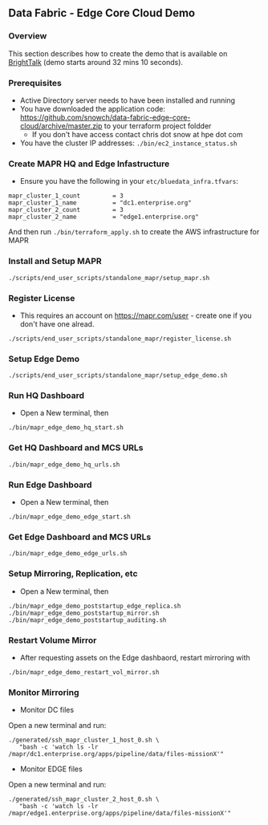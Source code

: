 ## Data Fabric - Edge Core Cloud Demo

### Overview

This section describes how to create the demo that is available on [BrightTalk](https://www.brighttalk.com/webcast/12641/445912/stretching-hpe-ezmeral-data-fabric-from-edge-to-cloud) (demo starts around 32 mins 10 seconds).


### Prerequisites

- Active Directory server needs to have been installed and running
- You have downloaded the application code: https://github.com/snowch/data-fabric-edge-core-cloud/archive/master.zip to your terraform project foldder
   - If you don't have access contact chris dot snow at hpe dot com
- You have the cluster IP addresses: `./bin/ec2_instance_status.sh`

### Create MAPR HQ and Edge Infastructure

- Ensure you have the following in your `etc/bluedata_infra.tfvars`:

```
mapr_cluster_1_count         = 3
mapr_cluster_1_name          = "dc1.enterprise.org"
mapr_cluster_2_count         = 3
mapr_cluster_2_name          = "edge1.enterprise.org"
```

And then run `./bin/terraform_apply.sh` to create the AWS infrastructure for MAPR

### Install and Setup MAPR

```
./scripts/end_user_scripts/standalone_mapr/setup_mapr.sh
```

### Register License

- This requires an account on https://mapr.com/user - create one if you don't have one alread.
```
./scripts/end_user_scripts/standalone_mapr/register_license.sh
```

### Setup Edge Demo

```
./scripts/end_user_scripts/standalone_mapr/setup_edge_demo.sh
```

### Run HQ Dashboard

- Open a New terminal, then

```
./bin/mapr_edge_demo_hq_start.sh
```

### Get HQ Dashboard and MCS URLs

```
./bin/mapr_edge_demo_hq_urls.sh
```

### Run Edge Dashboard

- Open a New terminal, then

```
./bin/mapr_edge_demo_edge_start.sh
```

### Get Edge Dashboard and MCS URLs

```
./bin/mapr_edge_demo_edge_urls.sh
```

### Setup Mirroring, Replication, etc

- Open a New terminal, then

```
./bin/mapr_edge_demo_poststartup_edge_replica.sh
./bin/mapr_edge_demo_poststartup_mirror.sh
./bin/mapr_edge_demo_poststartup_auditing.sh
```

### Restart Volume Mirror

- After requesting assets on the Edge dashbaord, restart mirroring with

```
./bin/mapr_edge_demo_restart_vol_mirror.sh
```

### Monitor Mirroring

- Monitor DC files

Open a new terminal and run:

```
./generated/ssh_mapr_cluster_1_host_0.sh \
   "bash -c 'watch ls -lr /mapr/dc1.enterprise.org/apps/pipeline/data/files-missionX'"
```

- Monitor EDGE files

Open a new terminal and run:

```
./generated/ssh_mapr_cluster_2_host_0.sh \
   "bash -c 'watch ls -lr /mapr/edge1.enterprise.org/apps/pipeline/data/files-missionX'"
```

